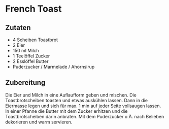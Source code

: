 # French Toast

## Zutaten

- 4 Scheiben Toastbrot
- 2 Eier
- 150 ml Milch
- 1 Teelöffel Zucker
- 2 Esslöffel Butter
- Puderzucker / Marmelade / Ahornsirup

## Zubereitung

Die Eier und Milch in eine Auflaufform geben und mischen. Die Toastbrotscheiben toasten und etwas auskühlen lassen. Dann in die Eiermasse legen und sich für max. 1 min auf jeder Seite vollsaugen lassen. In einer Pfanne die Butter mit dem Zucker erhitzen und die Toastbrotscheiben darin anbraten. Mit dem Puderzucker o.Ä. nach Belieben dekorieren und warm servieren.
